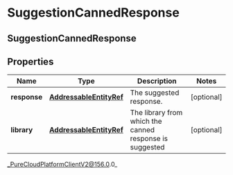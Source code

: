 # SuggestionCannedResponse

## SuggestionCannedResponse

## Properties

|Name | Type | Description | Notes|
|------------ | ------------- | ------------- | -------------|
| **response** | [**AddressableEntityRef**](AddressableEntityRef) | The suggested response. | [optional] |
| **library** | [**AddressableEntityRef**](AddressableEntityRef) | The library from which the canned response is suggested | [optional] |



_PureCloudPlatformClientV2@156.0.0_
